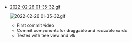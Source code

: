 - [2022-02-26 01-35-32.gif](2022-02-26%2001-35-32.gif) 
	
	![2022-02-26 01-35-32.gif](2022-02-26%2001-35-32.gif) 
	
	- First commit video
	- Commit components for draggable and resizable cards
	- Tested with tree view and vtk

